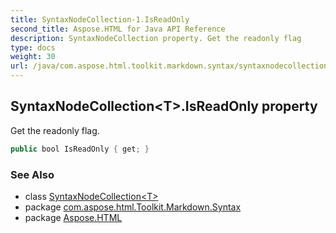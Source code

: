 ```yaml
---
title: SyntaxNodeCollection-1.IsReadOnly
second_title: Aspose.HTML for Java API Reference
description: SyntaxNodeCollection property. Get the readonly flag
type: docs
weight: 30
url: /java/com.aspose.html.toolkit.markdown.syntax/syntaxnodecollection-1/isreadonly/
---
```

## SyntaxNodeCollection&lt;T&gt;.IsReadOnly property

Get the readonly flag.

```java
public bool IsReadOnly { get; }
```

### See Also

* class [SyntaxNodeCollection&lt;T&gt;](../)
* package [com.aspose.html.Toolkit.Markdown.Syntax](../../syntaxnodecollection-1/)
* package [Aspose.HTML](../../../)
